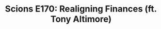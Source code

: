 ---
layout: post
title: "Scions E170: Realigning Finances (ft. Tony Altimore)"
description: "Talking about higher ed, athletics, and golf."
permalink: https://www.fromtherumbleseat.com/2023/5/31/23743356/scions-e170-realigning-finances-ft-tony-altimore-georgia-tech-athletics-conference-realignment-b1g
---